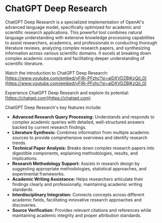 # ChatGPT Deep Research

ChatGPT Deep Research is a specialized implementation of OpenAI's advanced language model, specifically optimized for academic and scientific research applications. This powerful tool combines natural language understanding with extensive knowledge processing capabilities to assist researchers, academics, and professionals in conducting thorough literature reviews, analyzing complex research papers, and synthesizing information across various scientific domains. It excels at breaking down complex academic concepts and facilitating deeper understanding of scientific literature.

Watch the introduction to ChatGPT Deep Research: [https://www.youtube.com/embed/yFjRi-PFzhc?si=alDXVDZBjKzQiI_0](https://www.youtube.com/embed/yFjRi-PFzhc?si=alDXVDZBjKzQiI_0)

Experience ChatGPT Deep Research and explore its potential: [https://chatgpt.com](https://chatgpt.com)

ChatGPT Deep Research's key features include:

*   **Advanced Research Query Processing:** Understands and responds to complex academic queries with detailed, well-structured answers backed by current research findings.
*   **Literature Synthesis:** Combines information from multiple academic sources to provide comprehensive overviews and identify research trends.
*   **Technical Paper Analysis:** Breaks down complex research papers into digestible components, explaining methodologies, results, and implications.
*   **Research Methodology Support:** Assists in research design by suggesting appropriate methodologies, statistical approaches, and experimental frameworks.
*   **Academic Writing Assistance:** Helps researchers articulate their findings clearly and professionally, maintaining academic writing standards.
*   **Interdisciplinary Integration:** Connects concepts across different academic fields, facilitating innovative research approaches and discoveries.
*   **Source Verification:** Provides relevant citations and references while maintaining academic integrity and proper attribution standards.

